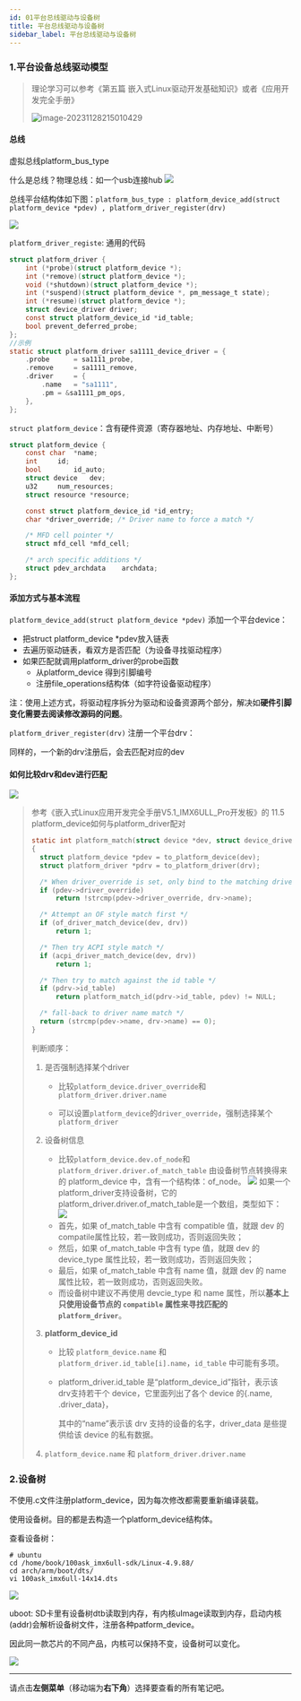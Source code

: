 ```yaml
---
id: 01平台总线驱动与设备树
title: 平台总线驱动与设备树
sidebar_label: 平台总线驱动与设备树
---
```


### 1.平台设备总线驱动模型

> 理论学习可以参考《第五篇 嵌入式Linux驱动开发基础知识》或者《应用开发完全手册》
>
> ![image-20231128215010429](../pic/模板2/平台设备驱动理论学习视频.png)

#### 总线

虚拟总线platform_bus_type

什么是总线？物理总线：如一个usb连接hub
![](../pic/模板2/usbhub真实物理总线.png)


总线平台结构体如下图：`platform_bus_type : platform_device_add(struct platform_device *pdev) , platform_driver_register(drv)`

![](../pic/模板2/平台设备总线结构.svg)

`platform_driver_registe`: 通用的代码

```c
struct platform_driver {
	int (*probe)(struct platform_device *);
	int (*remove)(struct platform_device *);
	void (*shutdown)(struct platform_device *);
	int (*suspend)(struct platform_device *, pm_message_t state);
	int (*resume)(struct platform_device *);
	struct device_driver driver;
	const struct platform_device_id *id_table;
	bool prevent_deferred_probe;
};
//示例
static struct platform_driver sa1111_device_driver = {
	.probe		= sa1111_probe,
	.remove		= sa1111_remove,
	.driver		= {
		.name	= "sa1111",
		.pm	= &sa1111_pm_ops,
	},
};
```



`struct platform_device`：含有硬件资源（寄存器地址、内存地址、中断号）

```c
struct platform_device {
	const char	*name;
	int		id;
	bool		id_auto;
	struct device	dev;
	u32		num_resources;
	struct resource	*resource;

	const struct platform_device_id	*id_entry;
	char *driver_override; /* Driver name to force a match */

	/* MFD cell pointer */
	struct mfd_cell *mfd_cell;

	/* arch specific additions */
	struct pdev_archdata	archdata;
};
```



#### 添加方式与基本流程

`platform_device_add(struct platform_device *pdev)`  添加一个平台device：

- 把struct platform_device *pdev放入链表
- 去遍历驱动链表，看双方是否匹配（为设备寻找驱动程序）
- 如果匹配就调用platform_driver的probe函数
  - 从platform_device 得到引脚编号
  - 注册file_operations结构体（如字符设备驱动程序）

注：使用上述方式，将驱动程序拆分为驱动和设备资源两个部分，解决如**硬件引脚变化需要去阅读修改源码的问题**。



`platform_driver_register(drv)` 注册一个平台drv：

同样的，一个新的drv注册后，会去匹配对应的dev



#### 如何比较drv和dev进行匹配

![](../pic/模板2/总线比较函数.png)

> 参考《嵌入式Linux应用开发完全手册V5.1_IMX6ULL_Pro开发板》的 11.5 platform_device如何与platform_driver配对
>
> ```c
> static int platform_match(struct device *dev, struct device_driver *drv)
> {
> 	struct platform_device *pdev = to_platform_device(dev);
> 	struct platform_driver *pdrv = to_platform_driver(drv);
> 
> 	/* When driver_override is set, only bind to the matching driver */
> 	if (pdev->driver_override)
> 		return !strcmp(pdev->driver_override, drv->name);
> 
> 	/* Attempt an OF style match first */
> 	if (of_driver_match_device(dev, drv))
> 		return 1;
> 
> 	/* Then try ACPI style match */
> 	if (acpi_driver_match_device(dev, drv))
> 		return 1;
> 
> 	/* Then try to match against the id table */
> 	if (pdrv->id_table)
> 		return platform_match_id(pdrv->id_table, pdev) != NULL;
> 
> 	/* fall-back to driver name match */
> 	return (strcmp(pdev->name, drv->name) == 0);
> }
> ```
>
> 判断顺序：
>
> 1. 是否强制选择某个driver
>
>    - 比较`platform_device.driver_override`和`platform_driver.driver.name`
>
>    - 可以设置`platform_device`的`driver_override`，强制选择某个`platform_driver`
>
> 2. 设备树信息
>
>    - 比较`platform_device.dev.of_node`和`platform_driver.driver.of_match_table`
>      由设备树节点转换得来的 platform_device 中，含有一个结构体：of_node。
>      ![](../pic/模板2/device_node.png)
>      如果一个platform_driver支持设备树，它的platform_driver.driver.of_match_table是一个数组，类型如下：
>      ![](../pic/模板2/of_device_id.png)
>    - 首先，如果 of_match_table 中含有 compatible 值，就跟 dev 的 compatile属性比较，若一致则成功，否则返回失败；
>    - 然后，如果 of_match_table 中含有 type 值，就跟 dev 的 device_type 属性比较，若一致则成功，否则返回失败；
>    - 最后，如果 of_match_table 中含有 name 值，就跟 dev 的 name 属性比较，若一致则成功，否则返回失败。
>    - 而设备树中建议不再使用 devcie_type 和 name 属性，所以**基本上只使用设备节点的 `compatible` 属性来寻找匹配的 `platform_driver`**。
>
> 3. **platform_device_id**
>
>    - 比较 `platform_device.name` 和 `platform_driver.id_table[i].name`，`id_table` 中可能有多项。
>
>    - platform_driver.id_table 是“platform_device_id”指针，表示该 drv支持若干个 device，它里面列出了各个 device 的{.name, .driver_data}，
>
>      其中的“name”表示该 drv 支持的设备的名字，driver_data 是些提供给该 device 的私有数据。
>
> 4. `platform_device.name` 和 `platform_driver.driver.name`





### 2.设备树

不使用.c文件注册platform_device，因为每次修改都需要重新编译装载。

使用设备树。目的都是去构造一个platform_device结构体。

查看设备树：

```shell
# ubuntu
cd /home/book/100ask_imx6ull-sdk/Linux-4.9.88/
cd arch/arm/boot/dts/
vi 100ask_imx6ull-14x14.dts
```

![](../pic/模板2/imx6ull设备树文件.png)

uboot: SD卡里有设备树dtb读取到内存，有内核uImage读取到内存，启动内核(addr)会解析设备树文件，注册各种patform_device。

因此同一款芯片的不同产品，内核可以保持不变，设备树可以变化。

![](../pic/模板2/内核与设备树.png)



---

请点击**左侧菜单**（移动端为**右下角**）选择要查看的所有笔记吧。